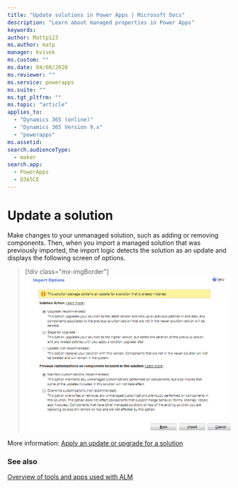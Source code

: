 ```yaml
---
title: "Update solutions in Power Apps | Microsoft Docs"
description: "Learn about managed properties in Power Apps"
keywords: 
author: Mattp123
ms.author: matp
manager: kvivek
ms.custom: ""
ms.date: 04/08/2020
ms.reviewer: ""
ms.service: powerapps
ms.suite: ""
ms.tgt_pltfrm: ""
ms.topic: "article"
applies_to: 
  - "Dynamics 365 (online)"
  - "Dynamics 365 Version 9.x"
  - "powerapps"
ms.assetid: 
search.audienceType: 
  - maker
search.app: 
  - PowerApps
  - D365CE
---
```

# Update a solution 

Make changes to your unmanaged solution, such as adding or removing components.
Then, when you import a managed solution that was previously imported, the
import logic detects the solution as an update and displays the following screen of options.

> [!div class="mx-imgBorder"] 
> ![Solution update detected upon import](media/solution-update-alm.png "Solution update detected upon import")

More information: [Apply an update or upgrade for a solution](../maker/common-data-service/update-solutions.md) 

### See also
[Overview of tools and apps used with ALM](tools-apps-used-alm.md)
